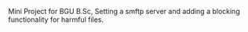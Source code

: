 Mini Project for BGU B.Sc,
Setting a smftp server and adding a blocking functionality for harmful files.

